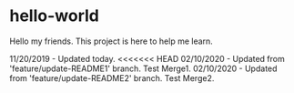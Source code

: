 # hello-world

Hello my friends. This project is here to help me learn.

11/20/2019 - Updated today.
<<<<<<< HEAD
02/10/2020 - Updated from 'feature/update-README1' branch. Test Merge1.
02/10/2020 - Updated from 'feature/update-README2' branch. Test Merge2.
